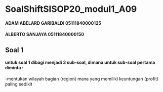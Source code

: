 # SoalShiftSISOP20_modul1_A09
#### ADAM ABELARD GARIBALDI 05111840000125
#### ALBERTO SANJAYA 05111840000150

## Soal 1
> 

#### untuk soal 1 dibagi menjadi 3 sub-soal, dimana untuk sub-soal pertama diminta :
-mentukan wilayah bagian (region) mana yang memiliki keuntungan (profit) paling
sedikit
